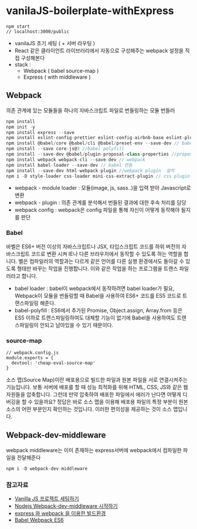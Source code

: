# vanilaJS-boilerplate-withExpress
```
npm start
// localhost:3000/public 
```
- vanilaJS 초기 세팅 ( + 서버 라우팅 )
- React 같은 클라이언트 라이브러리에서 자동으로 구성해주는 webpack 설정을 직접 구성해본다
- stack :
  - Webpack ( babel source-map )
  - Express ( with middleware )



## Webpack 
의존 관계에 있는 모듈들을 하나의 자바스크립트 파일로 번들링하는 모듈 번들러
```Javascript
npm install
npm init -y 
npm install express --save
npm install eslint-config-prettier eslint-config-airbnb-base eslint-plugin-import
npm install @babel/core @babel/cli @babel/preset-env --save-dev // babel
npm install --save core-js@3 //babel polyfill
npm install --save-dev @babel/plugin-proposal-class-properties //proposal plugin
npm install webpack webpack-cli --save-dev // webpack
npm install babel-loader --save-dev // babel 연동
npm install --save-dev html-webpack-plugin //webpack plugin  설치
npm i -D style-loader css-loader mini-css-extract-plugin // css plugin
```
- webpack - module loader : 모듈(image, js, sass..)을 입력 받아 Javascript로 변환
- webpack - plugin : 의존 관계를 분석해서 번들된 결과에 대한 후속 처리를 담당
- webpack config : webpack은 config 파일을 통해 자신이 어떻게 동작해야 될지를 판단



### Babel
바벨은 ES6+ 버전 이상의 자바스크립트나 JSX, 타입스크립트 코드를 하위 버전의 자바스크립트 코드로 변환 시켜 IE나 다른 브라우저에서 동작할 수 있도록 하는 역할을 합니다.
벨은 컴파일러의 역할과는 다르게 같은 언어를 다른 실행 환경에서도 돌아갈 수 있도록 형태만 바꾸는 작업을 진행합니다. 이와 같은 작업을 하는 프로그램을 트랜스 파일러라고 합니다. 

- babel loader :  babel이 webpack에서 동작하려면 babel loader가 필요, Webpack이 모듈을 번들링할 때 Babel을 사용하여 ES6+ 코드를 ES5 코드로 트랜스파일링 해준다.
- babel-polyfill : ES6에서 추가된 Promise, Object.assign, Array.from 등은 ES5 이하로 트랜스파일링하여도 대체할 기능이 없기에 Babel을 사용하여도 트랜스파일링이 안되고 남아있을 수 있기 때문이다.



### source-map
```
// webpack.config.js
module.exports = {
  devtool: 'cheap-eval-source-map'
}
```
소스 맵(Source Map)이란 배포용으로 빌드한 파일과 원본 파일을 서로 연결시켜주는 기능입니다. 보통 서버에 배포를 할 때 성능 최적화를 위해 HTML, CSS, JS와 같은 웹 자원들을 압축합니다. 그런데 만약 압축하여 배포한 파일에서 에러가 난다면 어떻게 디버깅을 할 수 있을까요?
정답은 바로 소스 맵을 이용해 배포용 파일의 특정 부분이 원본 소스의 어떤 부분인지 확인하는 것입니다. 이러한 편의성을 제공하는 것이 소스 맵입니다.



## Webpack-dev-middleware
webpack middleware는 이미 존재하는 express서버에 webpack에서 컴파일한 파일을 전달해준다
```Javascript
npm i -D webpack-dev-middleware
```



### 참고자료
- [Vanilla JS 프로젝트 세팅하기](https://yujo11.github.io/javascript/Vanilla%20JS%20프로젝트%20세팅하기/)
- [Nodejs Webpack-dev-middleware 시작하기](https://velog.io/@dami/Node.js-Webpack-dev-middleware-시작하기)
- [express 와 webpack 을 이용한 빌드환경](https://rrecoder.tistory.com/105)
- [Babel Webpack ES6](https://agal.tistory.com/205)
